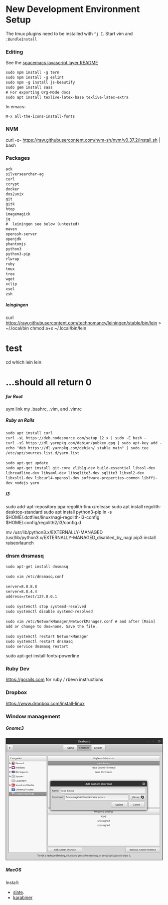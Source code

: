 # New Development Environment Setup

The tmux plugins need to be installed with `^j I`.
Start vim and `:BundleInstall`

### Editing

See the [spacemacs javascript layer README](https://github.com/syl20bnr/spacemacs/tree/master/layers/%2Blang/javascript)

```
sudo npm install -g tern
sudo npm install -g eslint
sudo npm -g install js-beautify
sudo gem install sass
# For exporting Org-Mode docs
sudo apt install texlive-latex-base texlive-latex-extra                       
```

In emacs:
```
M-x all-the-icons-install-fonts
```

### NVM

curl -o- https://raw.githubusercontent.com/nvm-sh/nvm/v0.37.2/install.sh | bash

### Packages

```
ack
silversearcher-ag
curl
ccrypt
docker
dos2unix
git
gitk
htop
imagemagick
jq
#  leiningen see below (untested)
maven
openssh-server
openjdk
phantomjs
python3
python3-pip
rlwrap
ruby
tmux
tree
wget
xclip
xsel
zsh
```

##### leingingen

curl https://raw.githubusercontent.com/technomancy/leiningen/stable/bin/lein > ~/.local/bin
chmod a+x ~/.local/bin/lein
# test
cd
which lein
lein
# ...should all return 0

##### for Root

sym link my .bashrc, .vim, and .vimrc

##### Ruby on Rails

```
sudo apt install curl
curl -sL https://deb.nodesource.com/setup_12.x | sudo -E bash -
curl -sS https://dl.yarnpkg.com/debian/pubkey.gpg | sudo apt-key add -
echo "deb https://dl.yarnpkg.com/debian/ stable main" | sudo tee /etc/apt/sources.list.d/yarn.list

sudo apt-get update
sudo apt-get install git-core zlib1g-dev build-essential libssl-dev libreadline-dev libyaml-dev libsqlite3-dev sqlite3 libxml2-dev libxslt1-dev libcurl4-openssl-dev software-properties-common libffi-dev nodejs yarn
```

##### i3

sudo add-apt-repository ppa:regolith-linux/release
sudo apt install regolith-desktop-standard
sudo apt install python3-pip
ln -s $HOME/.dotfiles/linux/nagi-regolith-i3-config $HOME/.config/regolith2/i3/config.d

mv /usr/lib/python3.x/EXTERNALLY-MANAGED /usr/lib/python3.x/EXTERNALLY-MANAGED_disabled_by_nagi
pip3 install raiseorlaunch

### dnsm dnsmasq

```
sudo apt-get install dnsmasq

sudo vim /etc/dnsmasq.conf

server=8.8.8.8
server=8.8.4.4
address=/test/127.0.0.1

sudo systemctl stop systemd-resolved
sudo systemctl disable systemd-resolved

sudo vim /etc/NetworkManager/NetworkManager.conf # and after [Main] add or change to dns=none. Save the file.

sudo systemctl restart NetworkManager
sudo systemctl restart dnsmasq
sudo service dnsmasq restart
```


sudo apt-get install fonts-powerline

### Ruby Dev

https://gorails.com for ruby / rbevn instructions

### Dropbox

https://www.dropbox.com/install-linux

### Window management

##### Gnome3

![Gnome 3 settings](./gnome3.png)

##### MacOS

Install:

* [slate](https://github.com/jigish/slate#direct-download).
* [karabiner](https://pqrs.org/osx/karabiner/)
